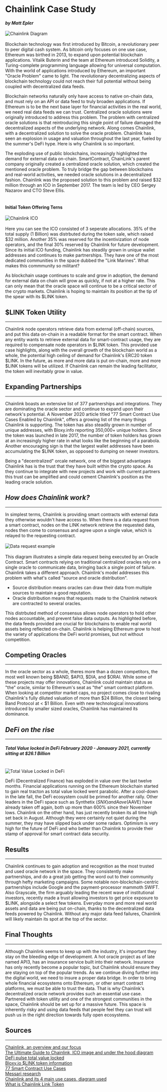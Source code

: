 # Chainlink Case Study
***by Matt Epler*** <br/> <br/>
![Chainlink Diagram](ChainlinkDiagram.png) <br/> <br/>
Blockchain technology was first introduced by Bitcoin, a revolutionary peer to peer digital cash system. As bitcoin only focuses on one use case, Ethereum was birthed in 2013, to expand upon potential blockchain applications. Vitalik Buterin and the team at Ethereum introduced Solidity, a Turing-complete programming language allowing for universal computation. With the world of applications introduced by Ethereum, an important "Oracle Problem" came to light. The revolutionary decentralizing aspects of blockchain technology could not reach their full potential without being coupled with decentralized data feeds.

Blockchain networks naturally only have access to native on-chain data, and must rely on an API or data feed to truly broaden applications. If Ethereum is to be the next base layer for financial activities in the real world, we need real data feeds we can trust. Centralized oracle solutions were originally introduced to address this problem. The problem with centralized oracle solutions is that reintroducing this single point of failure damaged the decentralized aspects of the underlying network. Along comes Chainlink, with a decentralized solution to solve the oracle problem. Chainlink has seen an explosion in usage and valuation throughout the last year, fueled by the summer's DeFi hype. Here is why Chainlink is so important.

The exploding use of public blockchains, increasingly highlighted the demand for external data on-chain. SmartContract, ChainLink's parent company originally created a centralized oracle solution, which created the mentioned oracle problem. To truly bridge the gap between blockchains and real-world activities, we needed oracle solutions in a decentralized fashion. Chainlink was the proposed solution to this problem and raised $32 million through an ICO in September 2017. The team is led by CEO Sergey Nazarov and CTO Steve Ellis. 
<br/> <br/>
#### Initial Token Offering Terns
![Chainlink ICO](ChainlinkICO.png) <br/> <br/> 
Here you can see the ICO consisted of 3 seperate allocations. 35% of the total supply (1 Billion) was distrbuted during the token sale, which raised $32 million. Another 35% was reserved for the incentivization of node operators, and the final 30% reserved by Chainlink for future development. Since its initial ICO funding, Chainlink has steadily grown in unique wallet addresses and continues to make partnerships. They have one of the most dedicated communities in the space dubbed the "Link Marines". What makes this commmunity so militant?

As blockchain usage continues to scale and grow in adoption, the demand for external data on chain will grow as quickly, if not at a higher rate. This can only mean that the oracle space will continue to be a critical sector of the crypto markets. Chainlink is hoping to maintain its position at the tip of the spear with its $LINK token.


## $LINK Token Utility
---

Chainlink node operators retrieve data from external (off-chain) 
sources, and put this data on-chain in a readable format for the smart contract. When any entity wants to retrieve external data for smart-contract usage, they are required to compensate node operators in $LINK token. This provided use case highlights, along with the overall growth of the blockchain world as a whole, the potential high ceiling of demand for Chainlink's ERC20 token $LINK. In the future, as more and more data is put on-chain, more and more $LINK tokens will be utilized. If Chainlink can remain the leading facilitator, the token will inevitably grow in value. 

## Expanding Partnerships
---

Chainlink boasts an extensive list of 377 partnerships and integrations. They are dominating the oracle sector and continue to expand upon their network's potential. A November 2020 article titled "77 Smart Contract Use Cases Enabled by Chainlink", offers a growing list of the many things Chainlink is supporting. The token has also steadily grown in number of unique addresses, with Bloxy.info reporting 350,000+ unique holders. Since the token was launched in late 2017, the number of token holders has grown at an increasingly higher rate in what looks like the beginning of a parabola. Another encouraging sign is that the largest wallet addresses have been accumulating the $LINK token, as opposed to dumping on newer investors. 

Being a "decentralized" orcale network, one of the biggest advantages Chainlink has is the trust that they have built within the crypto space. As they continue to integrate with new projects and work with current partners this trust can be amplified and could cement Chainlink's position as the leading oracle solution. 

## ***How does Chainlink work?***
- - -
In simplest terms, Chainlink is providing smart contracts with external data they otherwise wouldn't have access to. When there is a data request from a smart contract, nodes on the LINK network retrieve the requested data, nodes then come to consensus and agree upon a single value, which is relayed to the requesting contract. <br/> <br/>
![Data request example](ChainlinkHood.jpg)
<br/> <br/>
This diagram illustrates a simple data request being executed by an Oracle Contract. Smart contracts relying on traditional centralized oracles rely on a single oracle to communicate data, bringing back a single point of failure. Chainlink takes a different approach. Chainlink's model addresses this problem with what's called "source and oracle distribution".
* Source distribution means oracles can draw their data from multiple sources to maintain a good reputation. 
* Oracle distribution means that requests made to the Chainlink network are contracted to several oracles.

This distrbuted method of consensus allows node operators to hold other nodes accountable, and prevent false data outputs. As highlighted before, the data feeds provided are crucial for blockchains to enable real world assets being reflected on-chain. Chainlink is helping Ethereum grow to host the variety of applications the DeFi world promises, but not without competition.


## Competing Oracles
- - -
In the oracle sector as a whole, theres more than a dozen competitors, the most well known being $BAND, $API3, $DIA, and $ORAI. While some of these projects may offer innovations, Chainlink could maintain status as "the" oracle, similar to Ethereum's seat as "the" smart contract platform. When looking at competitor market caps, no project comes close to rivaling Chainlink's fully diluted valuation of more than $24 Billion, the closest being Band Protocol at < $1 Billion. Even with new technological innovations introduced by smaller sized oracles, Chainlink has maintained its dominance. 

## ***DeFi on the rise***
- - -
##### Total Value locked in DeFi February 2020 - Janauary 2021, currently sitting at $26.1 Billion <br/> <br/>
![Total Value Locked in DeFi](TVLDeFi.jpg)

DeFi (Decentralized Finance) has exploded in value over the last twelve months. Financial applications running on the Ethereum blockchain started to gain real tracton as total value locked went parabolic. After a cool-down in the late fall, the DeFi ecosystem could be primed for another rally. Other leaders in the DeFi space such as Synthetix ($SNX) and Aave ($AAVE) have already taken off again, both up more than 600% since their November lows. Chainlink on the other hand, has just recently broken its all time high set back in August. Although they were certainly not quiet during the summer, they may have slipped back under some radars. Optimism is very high for the future of DeFi and who better than Chainlink to provide their stamp of approval for smart contract data security.


## Results
- - -
Chainlink continues to gain adoption and recognition as the most trusted and used oracle network in the space. They consistently make partnerships, and do a great job getting the word out to their community through hefty marketing campaigns. Some notable non-blockchain-centric partnerships include Google and the payment-processor mammoth SWIFT. Also Grayscale, the firm arguably leading the recent wave of institutional investors, recently made a trust allowing investors to get price exposure to $LINK, alongside a select few tokens. Everyday more and more real world assets and data are being put on-chain, thanks to the decentralized data feeds powered by Chainlink. Without any major data feed failures, Chainlink will likely maintain its spot at the top of the sector. 

## Final Thoughts
- - -
Although Chainlink seems to keep up with the industry, it's
important they stay on the bleeding edge of development. A hot oracle project as of late named API3, has an insurance service built into their network. Insurance has only recently become a popular topic, but Chainlink should ensure they are staying on top of the popular trends. As we continue diving further into the digital world, we need to insure a proper data bridge. In order to bring whole financial ecosystems onto Ethereum, or other smart contract platforms, we must be able to trust the data. That is why Chainlink's decentralized oracle network provides such an essential use case. Partnered with token utility
and one of the strongest communities in the space, Chainlink should be set up for a massive future. This space is inherently risky and using data feeds that people feel they can trust will push us in the right direction towards fully open ecosystems. 

## Sources
---
[Chainlink, an overview and our focus](https://cryptobriefing.com/what-is-chainlink-link-token/)
<br/> [The Ultimate Guide to Chainlink, ICO image and under the hood diagram](https://cryptonews.com/coins/chainlink/#:~:text=The%20Utility%20of%20the%20LINK,chain%20computation%2C%20and%20uptime%20guarantees.)
<br/> [DeFi pulse total value locked](https://defipulse.com/)
<br/> [Bloxy.io $LINK token information](https://bloxy.info/token_holders/0x514910771af9ca656af840dff83e8264ecf986ca)
<br/> [77 Smart Contract Use Cases](https://blog.chain.link/44-ways-to-enhance-your-smart-contract-with-chainlink/)
<br/> [Messari research](https://messari.io/asset/chainlink)
<br/> [Chainlink and its 4 main use cases, diagram used](https://medium.com/the-capital/the-four-biggest-use-cases-for-chainlink-a0245bd07b66)
<br/> [What is Chainlink Link Token](https://cryptobriefing.com/what-is-chainlink-link-token/)
<br/> 









